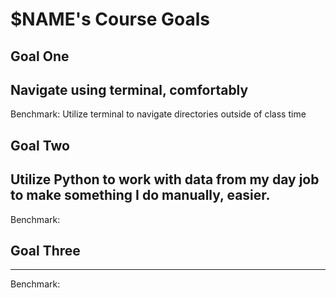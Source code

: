 
# $NAME's Course Goals

## Goal One

Navigate using terminal, comfortably
-----

Benchmark: Utilize terminal to navigate directories outside of class time


## Goal Two

Utilize Python to work with data from my day job to make something I do manually, easier.
-----

Benchmark:

## Goal Three

-----

Benchmark:

